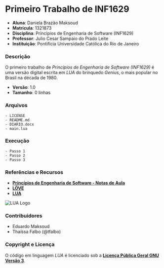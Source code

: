 # Primeiro Trabalho de INF1629 #
- **Aluna**: Daniela Brazão Maksoud
- **Matrícula**: 1321873
- **Disciplina**: Princípios de Engenharia de Software (INF1629)
- **Professor**: Julio Cesar Sampaio do Prado Leite
- **Instituição**: Pontifícia Universidade Católica do Rio de Janeiro

### Descrição ###
O primeiro trabalho de *Princípios de Engenharia de Software (INF1629)* é uma versão digital escrita em *LUA* do brinquedo *Genius*, o mais popular no Brasil na década de 1980.

- **Versão**: 1.0
- **Tamanho**: 0 linhas

### Arquivos ###

	- LICENSE
	- README.md
	- DIARIO.docx
	- main.lua

### Execução ###

	- Passo 1
	- Passo 2
	- Passo 3

### Referências e Recursos ###
- **[Princípios de Engenharia de Software - Notas de Aula](https://pes2006.wordpress.com/)**
- **[LÖVE](https://love2d.org/)**
- **[LUA](http://lua-users.org/)**

![LUA Logo](https://sempregatas.com.br/Lua-Logo_64x64.png)

### Contribuidores ###
- Eduardo Maksoud
- Thaíssa Falbo (@tfalbo)

### Copyright e Licença ###
O código em linguagem *LUA* é licenciado sob a **[Licença Pública Geral GNU Versão 3](http://www.gnu.org/licenses/gpl-3.0.html)**.

